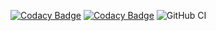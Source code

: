 [![Codacy Badge](https://app.codacy.com/project/badge/Coverage/0c4421a15b7c4559b53c6ef5839fa138)](https://app.codacy.com/gh/aramvroom/gnss-monitor/dashboard?utm_source=gh&utm_medium=referral&utm_content=&utm_campaign=Badge_coverage)
[![Codacy Badge](https://app.codacy.com/project/badge/Grade/0c4421a15b7c4559b53c6ef5839fa138)](https://app.codacy.com/gh/aramvroom/gnss-monitor/dashboard?utm_source=gh&utm_medium=referral&utm_content=&utm_campaign=Badge_grade)
![GitHub CI](https://github.com/aramvroom/gnss-monitor/actions/workflows/gnss-monitor.yml/badge.svg)
